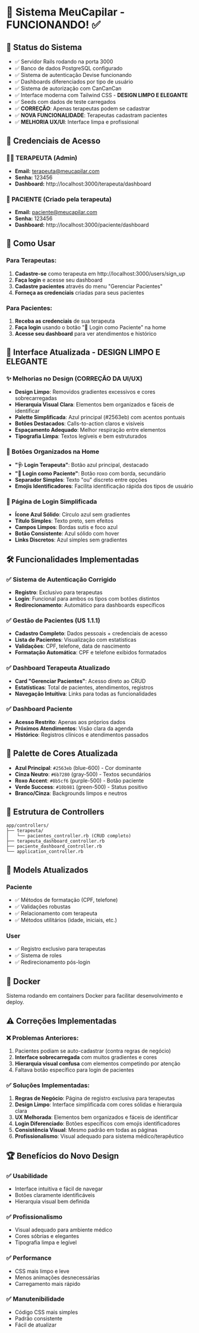 # 🎉 Sistema MeuCapilar - FUNCIONANDO! ✅

## 📌 Status do Sistema
- ✅ Servidor Rails rodando na porta 3000
- ✅ Banco de dados PostgreSQL configurado
- ✅ Sistema de autenticação Devise funcionando
- ✅ Dashboards diferenciados por tipo de usuário
- ✅ Sistema de autorização com CanCanCan
- ✅ Interface moderna com Tailwind CSS - **DESIGN LIMPO E ELEGANTE**
- ✅ Seeds com dados de teste carregados
- ✅ **CORREÇÃO**: Apenas terapeutas podem se cadastrar
- ✅ **NOVA FUNCIONALIDADE**: Terapeutas cadastram pacientes
- ✅ **MELHORIA UX/UI**: Interface limpa e profissional

## 🔑 Credenciais de Acesso

### 👩‍⚕️ TERAPEUTA (Admin)
- **Email:** terapeuta@meucapilar.com
- **Senha:** 123456
- **Dashboard:** http://localhost:3000/terapeuta/dashboard

### 👤 PACIENTE (Criado pela terapeuta)
- **Email:** paciente@meucapilar.com  
- **Senha:** 123456
- **Dashboard:** http://localhost:3000/paciente/dashboard


## 🚀 Como Usar

### Para Terapeutas:
1. **Cadastre-se** como terapeuta em http://localhost:3000/users/sign_up
2. **Faça login** e acesse seu dashboard
3. **Cadastre pacientes** através do menu "Gerenciar Pacientes"
4. **Forneça as credenciais** criadas para seus pacientes

### Para Pacientes:
1. **Receba as credenciais** de sua terapeuta
2. **Faça login** usando o botão "👤 Login como Paciente" na home
3. **Acesse seu dashboard** para ver atendimentos e histórico

## 🎨 Interface Atualizada - DESIGN LIMPO E ELEGANTE

### ✨ Melhorias no Design (CORREÇÃO DA UI/UX)
- **Design Limpo**: Removidos gradientes excessivos e cores sobrecarregadas
- **Hierarquia Visual Clara**: Elementos bem organizados e fáceis de identificar
- **Palette Simplificada**: Azul principal (#2563eb) com acentos pontuais
- **Botões Destacados**: Calls-to-action claros e visíveis
- **Espaçamento Adequado**: Melhor respiração entre elementos
- **Tipografia Limpa**: Textos legíveis e bem estruturados

### 🔘 Botões Organizados na Home
- **"🩺 Login Terapeuta"**: Botão azul principal, destacado
- **"👤 Login como Paciente"**: Botão roxo com borda, secundário
- **Separador Simples**: Texto "ou" discreto entre opções
- **Emojis Identificadores**: Facilita identificação rápida dos tipos de usuário

### 📱 Página de Login Simplificada
- **Ícone Azul Sólido**: Círculo azul sem gradientes
- **Título Simples**: Texto preto, sem efeitos
- **Campos Limpos**: Bordas sutis e foco azul
- **Botão Consistente**: Azul sólido com hover
- **Links Discretos**: Azul simples sem gradientes


## 🛠️ Funcionalidades Implementadas

### ✅ Sistema de Autenticação Corrigido
- **Registro**: Exclusivo para terapeutas
- **Login**: Funcional para ambos os tipos com botões distintos
- **Redirecionamento**: Automático para dashboards específicos

### ✅ Gestão de Pacientes (US 1.1.1)
- **Cadastro Completo**: Dados pessoais + credenciais de acesso
- **Lista de Pacientes**: Visualização com estatísticas
- **Validações**: CPF, telefone, data de nascimento
- **Formatação Automática**: CPF e telefone exibidos formatados

### ✅ Dashboard Terapeuta Atualizado
- **Card "Gerenciar Pacientes"**: Acesso direto ao CRUD
- **Estatísticas**: Total de pacientes, atendimentos, registros
- **Navegação Intuitiva**: Links para todas as funcionalidades

### ✅ Dashboard Paciente
- **Acesso Restrito**: Apenas aos próprios dados
- **Próximos Atendimentos**: Visão clara da agenda
- **Histórico**: Registros clínicos e atendimentos passados

## 🎨 Palette de Cores Atualizada
- **Azul Principal**: `#2563eb` (blue-600) - Cor dominante
- **Cinza Neutro**: `#6b7280` (gray-500) - Textos secundários
- **Roxo Accent**: `#8b5cf6` (purple-500) - Botão paciente
- **Verde Success**: `#10b981` (green-500) - Status positivo
- **Branco/Cinza**: Backgrounds limpos e neutros

## 📁 Estrutura de Controllers

```
app/controllers/
├── terapeuta/
│   └── pacientes_controller.rb (CRUD completo)
├── terapeuta_dashboard_controller.rb
├── paciente_dashboard_controller.rb
└── application_controller.rb
```

## 🔧 Models Atualizados

### Paciente
- ✅ Métodos de formatação (CPF, telefone)
- ✅ Validações robustas
- ✅ Relacionamento com terapeuta
- ✅ Métodos utilitários (idade, iniciais, etc.)

### User
- ✅ Registro exclusivo para terapeutas
- ✅ Sistema de roles
- ✅ Redirecionamento pós-login

## 🐳 Docker
Sistema rodando em containers Docker para facilitar desenvolvimento e deploy.

## ⚠️ Correções Implementadas

### ❌ Problemas Anteriores: 
1. Pacientes podiam se auto-cadastrar (contra regras de negócio)
2. **Interface sobrecarregada** com muitos gradientes e cores
3. **Hierarquia visual confusa** com elementos competindo por atenção
4. Faltava botão específico para login de pacientes

### ✅ Soluções Implementadas:
1. **Regras de Negócio**: Página de registro exclusiva para terapeutas
2. **Design Limpo**: Interface simplificada com cores sólidas e hierarquia clara
3. **UX Melhorada**: Elementos bem organizados e fáceis de identificar
4. **Login Diferenciado**: Botões específicos com emojis identificadores
5. **Consistência Visual**: Mesmo padrão em todas as páginas
6. **Profissionalismo**: Visual adequado para sistema médico/terapêutico

## 🏆 Benefícios do Novo Design

### ✅ **Usabilidade**
- Interface intuitiva e fácil de navegar
- Botões claramente identificáveis
- Hierarquia visual bem definida

### ✅ **Profissionalismo**
- Visual adequado para ambiente médico
- Cores sóbrias e elegantes
- Tipografia limpa e legível

### ✅ **Performance**
- CSS mais limpo e leve
- Menos animações desnecessárias
- Carregamento mais rápido

### ✅ **Manutenibilidade**
- Código CSS mais simples
- Padrão consistente
- Fácil de atualizar
